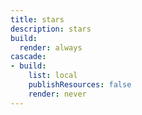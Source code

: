 ```yaml
---
title: stars
description: stars
build:
  render: always
cascade:
- build:
    list: local
    publishResources: false
    render: never
---
```


